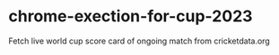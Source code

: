 # chrome-exection-for-cup-2023
Fetch live world cup score card of ongoing match from cricketdata.org 
